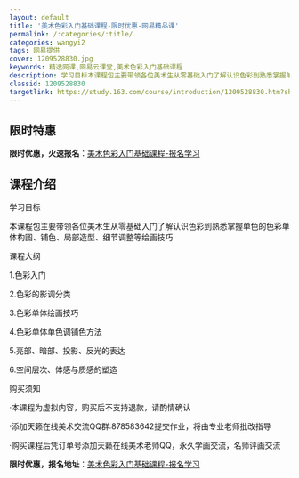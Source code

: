 ```yaml
---
layout: default
title: '美术色彩入门基础课程-限时优惠-网易精品课'
permalink: /:categories/:title/
categories: wangyi2
tags: 网易提供
cover: 1209528830.jpg
keywords: 精选网课,网易云课堂,美术色彩入门基础课程
description: 学习目标本课程包主要带领各位美术生从零基础入门了解认识色彩到熟悉掌握单色的色彩单体构图、铺色、局部造型、细节调整等绘画技
classid: 1209528830
targetlink: https://study.163.com/course/introduction/1209528830.htm?share=1&shareId=1025206652&utm_campaign=share&utm_medium=iphoneShare&utm_source=&utm_u=1025206652
---
```


## 限时特惠

**限时优惠，火速报名**：[美术色彩入门基础课程-报名学习](https://study.163.com/course/introduction/1209528830.htm?share=1&shareId=1025206652&utm_campaign=share&utm_medium=iphoneShare&utm_source=&utm_u=1025206652)

## 课程介绍

学习目标

本课程包主要带领各位美术生从零基础入门了解认识色彩到熟悉掌握单色的色彩单体构图、铺色、局部造型、细节调整等绘画技巧



课程大纲

1.色彩入门

2.色彩的影调分类

3.色彩单体绘画技巧

4.色彩单体单色调铺色方法

5.亮部、暗部、投影、反光的表达

6.空间层次、体感与质感的塑造



购买须知

·本课程为虚拟内容，购买后不支持退款，请酌情确认

·添加天籁在线美术交流QQ群:878583642提交作业，将由专业老师批改指导

·购买课程后凭订单号添加天籁在线美术老师QQ，永久学画交流，名师评画交流

**限时优惠，报名地址**：[美术色彩入门基础课程-报名学习](https://study.163.com/course/introduction/1209528830.htm?share=1&shareId=1025206652&utm_campaign=share&utm_medium=iphoneShare&utm_source=&utm_u=1025206652)

